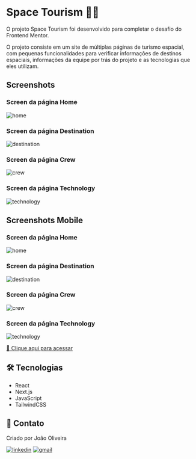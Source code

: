 # Space Tourism 🚀🌑

O projeto Space Tourism foi desenvolvido para completar o desafio do Frontend Mentor.

O projeto consiste em um site de múltiplas páginas de turismo espacial, com pequenas funcionalidades para verificar informações de destinos espaciais, informações da equipe por trás do projeto e as tecnologias que eles utilizam. 

## Screenshots

### Screen da página Home
![home](./public/home.png)

### Screen da página Destination
![destination](./public/destination.png)

### Screen da página Crew
![crew](./public/crew.png)

### Screen da página Technology
![technology](./public/technology.png)

## Screenshots Mobile

### Screen da página Home
![home](./public/home-mobile.png)

### Screen da página Destination
![destination](./public/destination-mobile.png)

### Screen da página Crew
![crew](./public/crew-mobile.png)

### Screen da página Technology
![technology](./public/technology-mobile.png)

[🔗 Clique aqui para acessar](https://space-tourism-cyan-tau.vercel.app/)

## 🛠️ Tecnologias

- React
- Next.js
- JavaScript
- TailwindCSS

## 💙 Contato
Criado por João Oliveira

[![linkedin](https://img.shields.io/badge/linkedin-0A66C2?style=for-the-badge&logo=linkedin&logoColor=white)](https://www.linkedin.com/in/joao-oliveira-preto-batista/)
[![gmail](https://img.shields.io/badge/Gmail-D14836?style=for-the-badge&logo=gmail&logoColor=white)](mailto:joaoliveira.batista1@gmail.com)
